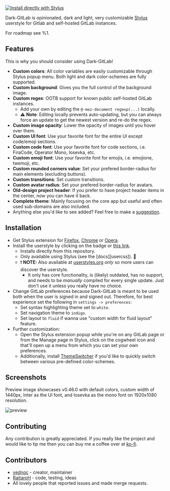 [![Install directly with Stylus][badge]][style]

Dark-GitLab is opinionated, dark and light, very customizable [Stylus][stylus] userstyle for Gitlab and self-hosted GitLab instances.

For roadmap see %1.

## Features
This is why you should consider using Dark-GitLab!

- **Custom colors**: All color variables are easily customizable through Stylus popup menu. Both light and dark color-schemes are fully supported.
- **Custom background**: Gives you the full control of the background image.
- **Custom regex**: OOTB support for known public self-hosted GitLab instances.
  - Add your own by editing the `@-moz-document regexp(...)` locally.
  - :warning: **Note**: Editing locally prevents auto-updating, but you can always force an update to get the newest version and re-do the regex.
- **Custom image opacity**: Lower the opacity of images until you hover over them.
- **Custom UI font**: Use your favorite font for the entire UI except code/emoji sections.
- **Custom code font**: Use your favorite font for code sections, i.e. FiraCode, Operator Mono, Iosevka, etc.
- **Custom emoji font**: Use your favorite font for emojis, i.e. emojione, twemoji, etc.
- **Custom rounded corners value**: Set your prefered border-radius for main elements (excluding buttons).
- **Custom transitions**: Set custom transitions.
- **Custom avatar radius**: Set your prefered border-radius for avatars.
- **Old-design project header**: If you prefer to have project header items in the center, now you can have it back.
- **Complete theme**: Mainly focusing on the core app but useful and often used sub-domains are also included.
- Anything else you'd like to see added? Feel free to make a [suggestion][new].

## Installation
- Get Stylus extension for [Firefox][amo], [Chrome][cws] or [Opera][aoe].
- Install the userstyle by clicking on the badge or [this link][style].
  - Installs directly from this repository.
  - Only available using Stylus (see the [docs][usercss]). :tada:
  - :exclamation: **NOTE:** Also available at [userstyles.org][style-uso] _only_
    so more users can discover the userstyle.
    - It only has core functionality, is (likely) outdated, has no support,
    and needs to be _manually_ compiled for every single update. Just don't use
    it unless you really have no choice.
- Change GitLab preferences because Dark-GitLab is meant to be used both when
  the user is signed in and signed out. Therefore, for best experience set the
  following in `settings -> preferences`:
  - Set syntax highlighting theme set to `white`.
  - Set navigation theme to `indigo`.
  - Set layout to `fluid` if wanna use "custom width for fluid layout" feature.
- Further customization:
  - Open the Stylus extension popup while you're on any GitLab page or from the
    Manage page in Stylus, click on the cogwheel icon and that'll open up a menu
    from which you can set your own preferences.
  - Additionally, install [ThemeSwitcher][switcher] if you'd like to quickly
    switch between various pre-defined color-schemes.

## Screenshots
Preview image showcases v0.46.0 with default colors, custom width of 1440px, Inter as the UI font, and Iosevka as the mono font on 1920x1080 resolution.

![preview](./images/preview.png)

## Contributing
Any contribution is greatly appreciated. If you really like the project and would like to tip me then you can buy me a coffee over at [ko-fi](https://ko-fi.com/vednoc).

## Contributors
- [vednoc](https://gitlab.com/vednoc) - creator, maintainer
- [RaitaroH](https://gitlab.com/RaitaroH) - code, testing, ideas
- All lovely people that reported issues and made merge requests.

<!-- References. -->
[amo]: https://addons.mozilla.org/en-US/firefox/addon/styl-us/
[cws]: https://chrome.google.com/webstore/detail/stylus/clngdbkpkpeebahjckkjfobafhncgmne
[aoe]: https://addons.opera.com/en-gb/extensions/details/stylus/
[new]: https://gitlab.com/vednoc/dark-gitlab/issues/new
[badge]: https://img.shields.io/badge/Install%20directly%20with-Stylus-116b59.svg?longCache=true&style=for-the-badge
[style]: https://gitlab.com/vednoc/dark-gitlab/raw/master/gitlab.user.styl
[stylus]: https://github.com/openstyles/stylus
[switcher]: https://gitlab.com/vednoc/theme_switcher
[style-uso]: https://userstyles.org/styles/164877
